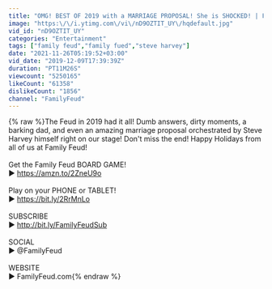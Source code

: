 ```yaml
---
title: "OMG! BEST OF 2019 with a MARRIAGE PROPOSAL! She is SHOCKED! | Family Feud"
image: "https:\/\/i.ytimg.com\/vi\/nD9OZTIT_UY\/hqdefault.jpg"
vid_id: "nD9OZTIT_UY"
categories: "Entertainment"
tags: ["family feud","family fued","steve harvey"]
date: "2021-11-26T05:19:52+03:00"
vid_date: "2019-12-09T17:39:39Z"
duration: "PT11M26S"
viewcount: "5250165"
likeCount: "61358"
dislikeCount: "1856"
channel: "FamilyFeud"
---
```

{% raw %}The Feud in 2019 had it all! Dumb answers, dirty moments, a barking dad, and even an amazing marriage proposal orchestrated by Steve Harvey himself right on our stage! Don't miss the end! Happy Holidays from all of us at Family Feud!<br /><br />Get the Family Feud BOARD GAME!<br />► <a rel="nofollow" target="blank" href="https://amzn.to/2ZneU9o">https://amzn.to/2ZneU9o</a><br /><br />Play on your PHONE or TABLET!<br />► <a rel="nofollow" target="blank" href="https://bit.ly/2RrMnLo">https://bit.ly/2RrMnLo</a><br /><br />SUBSCRIBE<br />► <a rel="nofollow" target="blank" href="http://bit.ly/FamilyFeudSub">http://bit.ly/FamilyFeudSub</a><br /><br />SOCIAL<br />► @FamilyFeud<br /><br />WEBSITE<br />► FamilyFeud.com{% endraw %}
